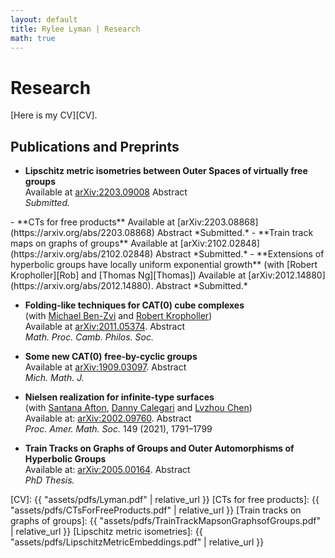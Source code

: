 ```yaml
---
layout: default
title: Rylee Lyman | Research
math: true
---
```

# Research

[Here is my CV][CV].

## Publications and Preprints

- **Lipschitz metric isometries between Outer Spaces of virtually free groups**   
Available at [arXiv:2203.09008](https://arxiv.org/abs/2203.09008)
<a onclick="displayabs('Lipschitz')">Abstract</a>   
*Submitted.*   
<div id="Lipschitz" style="display: none">
<blockquote>
Dowdall and Taylor observed that given a finite-index subgroup of a free group, taking covers induces an embedding from the Outer Space of the free group to the Outer Space of the subgroup, that this embedding is an isometry with respect to the (asymmetric) Lipschitz metric, and that the embedding sends folding paths to folding paths. The purpose of this note is to extend this result to virtually free groups. We further extend a result Francaviglia and Martino, proving the existence of “candidates” for the Lipschitz distance between points in the Outer Space of the virtually free group. Additionally we identify a deformation retraction of the spine of the Outer Space for the virtually free group with the space considered by Krstic and Vogtmann.
</blockquote>
</div>
- **CTs for free products**   
Available at [arXiv:2203.08868](https://arxiv.org/abs/2203.08868)
<a onclick="displayabs('CTs')">Abstract</a>   
*Submitted.* 
<div id="CTs" style="display: none">
<blockquote>
The fundamental group of a finite graph of groups with trivial edge groups is a free product.
We are interested in those outer automorphisms of such a free product
that permute the conjugacy classes of the vertex groups.
We show that in particular cases of interest,
such as where the vertex groups are themselves finite free products of finite and cyclic groups,
given such an outer automorphism,
after passing to a positive power, the outer automorphism
is represented by a particularly nice kind of relative train track map called a CT.
CTs were first introduced by Feighn and Handel
for outer automorphisms of free groups.
We develop the theory of attracting laminations for
and principal automorphisms of free products.
We prove that outer automorphisms of free products satisfy an index inequality
reminiscent of a result of Gaboriau, Jaeger, Levitt and Lustig
and sharpening a result of Martino.
Finally, we prove a result reminiscent of a result of Culler
on the fixed subgroup of an automorphism of a free product
whose outer class has finite order.
</blockquote>
</div>
- **Train track maps on graphs of groups**   
Available at [arXiv:2102.02848](https://arxiv.org/abs/2102.02848)
<a onclick="displayabs('TrainTracks')">Abstract</a>   
*Submitted.* 
<div id="TrainTracks" style="display: none">
<blockquote>
In this paper we develop the theory of train track maps on graphs of groups.
Expanding a definition of Bass, we define a notion of a map of a graph of groups,
and of a homotopy equivalence.
We prove that under one of two technical hypotheses,
any homotopy equivalence of a graph of groups may be represented by a relative train track map.
The first applies in particular to graphs of groups with finite edge groups,
while the second applies in particular to certain generalized Baumslag–Solitar groups.
</blockquote>
</div>
 - **Extensions of hyperbolic groups have locally uniform exponential growth**  
 (with [Robert Kropholler][Rob] and [Thomas Ng][Thomas])   
 Available at [arXiv:2012.14880](https://arxiv.org/abs/2012.14880).
 <a onclick="displayabs('extensions')">Abstract</a>   
 *Submitted.*
 <div id="extensions" style="display: none">
  <blockquote>
   We introduce a quantitative characterization of subgroup alternatives
   modeled on the Tits alternative
   in terms of group laws
   and investigate when this property is preserved under extensions.
   We develop a framework that lets us expand the classes of groups
   known to have locally uniform exponential growth to include
   extensions of either word hyperbolic or right-angled Artin groups
   by groups with locally uniform exponential growth.
   From this, we deduce that the automorphism group 
   of a torsion-free one-ended hyperbolic group has locally uniform exponential growth.
   Our methods also demonstrate that automorphism groups
   of torsion-free one-ended toral relatively hyperbolic groups
   and certain right-angled Artin groups satisfy our quantitative subgroup alternative.
   </blockquote>
 </div>


 - **Folding-like techniques for CAT(0) cube complexes**  
 (with [Michael Ben-Zvi][Benzvi] and [Robert Kropholler][Rob])    
 Available at [arXiv:2011.05374](https://arxiv.org/abs/2011.05374).
 <a onclick="displayabs('folding')">Abstract</a>   
 *Math. Proc. Camb. Philos. Soc.*   
 <div id="folding" style="display: none">
  <blockquote>
   In a seminal paper,
   Stallings introduced folding of morphisms of graphs. 
   One consequence of folding is the representation of finitely-generated subgroups 
   of a finite-rank free group as immersions of finite graphs. 
   Stallings's methods allow one to construct this representation algorithmically,
   giving effective, algorithmic answers and proofs to classical questions about subgroups of free groups. 
   Recently Dani–Levcovitz used Stallings-like methods to study subgroups of right-angled Coxeter groups,
   which act geometrically on CAT(0) cube complexes. 
   In this paper we extend their techniques to fundamental groups of non-positively curved cube complexes.
  </blockquote>
 </div>

 - **Some new CAT(0) free-by-cyclic groups**  
 Available at [arXiv:1909.03097](http://arXiv.org/abs/1909.03097).
<a onclick="displayabs('newCAT0')">Abstract</a>   
 *Mich. Math. J.*   
<div id="newCAT0" style="display: none">
  <blockquote>
    We show the existence
    of several new infinite families of polynomially-growing automorphisms of free groups
    whose mapping tori are CAT(0) free-by-cyclic groups.
    Such mapping tori are thick, and thus not relatively hyperbolic.
    These are the first families comprising infinitely many examples for each rank
    of the nonabelian free group;
    they contrast strongly with Gersten's example of a thick free-by-cyclic group
    which cannot be a subgroup of a CAT(0) group.
  </blockquote>
</div>

 - **Nielsen realization for infinite-type surfaces**  
(with [Santana Afton][Santana], [Danny Calegari][Danny] and [Lvzhou Chen][Lvzhou])   
Available at: [arXiv:2002.09760](http://arxiv.org/abs/2002.09760).
<a onclick="displayabs('nielsenrealization')">Abstract</a>   
*Proc. Amer. Math. Soc.* 149 (2021), 1791–1799   
<div id="nielsenrealization" style="display: none">
  <blockquote>
    Given a finite subgroup G of the mapping class group of a surface S,
    the Nielsen realization problem asks whether G can be realized as a 
    finite group of homeomorphisms of S.
    In 1983, Kerckhoff showed that for S a finite-type surface, any finite subgroup G
    may be realized as a group of isometries of some hyperbolic metric on S.
    We extend Kerckhoff's result to orientable, infinite-type surfaces.
    As applications, we classify torsion elements in the mapping class group of a plane minus a Cantor set,
    and also show that topological groups containing sequences of torsion elements limiting to the identity
    do not embed continuously into the mapping class group of S.
    Finally, we show that compact subgroups of the mapping class group of S are finite,
    and locally compact subgroups are discrete.
  </blockquote>
</div>

 - **Train Tracks on Graphs of Groups and Outer Automorphisms of Hyperbolic Groups**  
 Available at: [arXiv:2005.00164](http:///arxiv.org/abs/2005.00164).
 <a onclick="displayabs('thesis')">Abstract</a>   
 *PhD Thesis.*
 <div id="thesis" style="display: none">
    <blockquote>
      Stallings remarked that an outer automorphism of a free group
      may be thought of as a subdivision of a graph followed by a sequence of folds.
      In this thesis, we prove that automorphisms of fundamental groups of graphs of groups
      satisfying this condition may be represented by irrreducible train track maps
      in the sense of Bestvina–Handel (we allow collapsing invariant subgraphs).
      Of course, we construct relative train track maps as well.
      Along the way, we give a new exposition of the Bass–Serre theory of groups acting on trees,
      morphisms of graphs of groups, and foldings thereof.
      We produce normal forms for automorphisms of free products and extend an argument
      of Qing–Rafi to show that they are not quasi-geodesic.
      As an application, we answer affirmatively a question of Paulin:
      outer automorphisms of finitely generated word hyperbolic groups
      satisfy a dynamical trichotomy generalizing the Nielsen–Thurston
      "periodic, reducible or pseudo-Anosov."
      At the end of the thesis we collect some open problems we find interesting.
    </blockquote>
  </div>


[Rob]: http://www.robertkropholler.com
[Thomas]: https://sites.google.com/site/thomasng192/
[Benzvi]: https://sites.google.com/view/benzvi
[Santana]: http://people.math.gatech.edu/~safton3/
[Danny]: http://math.uchicago.edu/~dannyc/
[Lvzhou]: http://math.uchicago.edu/~lzchen/
[CV]: {{ "assets/pdfs/Lyman.pdf" | relative_url }}
[CTs for free products]: {{ "assets/pdfs/CTsForFreeProducts.pdf" | relative_url }}
[Train tracks on graphs of groups]: {{ "assets/pdfs/TrainTrackMapsonGraphsofGroups.pdf" | relative_url }}
[Lipschitz metric isometries]: {{ "assets/pdfs/LipschitzMetricEmbeddings.pdf" | relative_url }}
